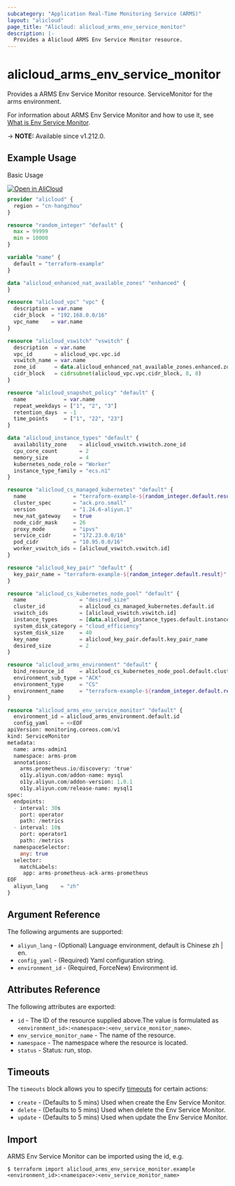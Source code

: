 ```yaml
---
subcategory: "Application Real-Time Monitoring Service (ARMS)"
layout: "alicloud"
page_title: "Alicloud: alicloud_arms_env_service_monitor"
description: |-
  Provides a Alicloud ARMS Env Service Monitor resource.
---
```


# alicloud_arms_env_service_monitor

Provides a ARMS Env Service Monitor resource. ServiceMonitor for the arms environment.

For information about ARMS Env Service Monitor and how to use it, see [What is Env Service Monitor](https://www.alibabacloud.com/help/en/arms/developer-reference/api-arms-2019-08-08-createenvservicemonitor).

-> **NOTE:** Available since v1.212.0.

## Example Usage

Basic Usage

<div style="display: block;margin-bottom: 40px;"><div class="oics-button" style="float: right;position: absolute;margin-bottom: 10px;">
  <a href="https://api.aliyun.com/api-tools/terraform?resource=alicloud_arms_env_service_monitor&exampleId=a9da481e-6ba5-e641-eed5-ad7295a764a69ef30be4&activeTab=example&spm=docs.r.arms_env_service_monitor.0.a9da481e6b&intl_lang=EN_US" target="_blank">
    <img alt="Open in AliCloud" src="https://img.alicdn.com/imgextra/i1/O1CN01hjjqXv1uYUlY56FyX_!!6000000006049-55-tps-254-36.svg" style="max-height: 44px; max-width: 100%;">
  </a>
</div></div>

```terraform
provider "alicloud" {
  region = "cn-hangzhou"
}

resource "random_integer" "default" {
  max = 99999
  min = 10000
}

variable "name" {
  default = "terraform-example"
}

data "alicloud_enhanced_nat_available_zones" "enhanced" {
}

resource "alicloud_vpc" "vpc" {
  description = var.name
  cidr_block  = "192.168.0.0/16"
  vpc_name    = var.name
}

resource "alicloud_vswitch" "vswitch" {
  description  = var.name
  vpc_id       = alicloud_vpc.vpc.id
  vswitch_name = var.name
  zone_id      = data.alicloud_enhanced_nat_available_zones.enhanced.zones.0.zone_id
  cidr_block   = cidrsubnet(alicloud_vpc.vpc.cidr_block, 8, 8)
}

resource "alicloud_snapshot_policy" "default" {
  name            = var.name
  repeat_weekdays = ["1", "2", "3"]
  retention_days  = -1
  time_points     = ["1", "22", "23"]
}

data "alicloud_instance_types" "default" {
  availability_zone    = alicloud_vswitch.vswitch.zone_id
  cpu_core_count       = 2
  memory_size          = 4
  kubernetes_node_role = "Worker"
  instance_type_family = "ecs.n1"
}

resource "alicloud_cs_managed_kubernetes" "default" {
  name               = "terraform-example-${random_integer.default.result}"
  cluster_spec       = "ack.pro.small"
  version            = "1.24.6-aliyun.1"
  new_nat_gateway    = true
  node_cidr_mask     = 26
  proxy_mode         = "ipvs"
  service_cidr       = "172.23.0.0/16"
  pod_cidr           = "10.95.0.0/16"
  worker_vswitch_ids = [alicloud_vswitch.vswitch.id]
}

resource "alicloud_key_pair" "default" {
  key_pair_name = "terraform-example-${random_integer.default.result}"
}

resource "alicloud_cs_kubernetes_node_pool" "default" {
  name                 = "desired_size"
  cluster_id           = alicloud_cs_managed_kubernetes.default.id
  vswitch_ids          = [alicloud_vswitch.vswitch.id]
  instance_types       = [data.alicloud_instance_types.default.instance_types.0.id]
  system_disk_category = "cloud_efficiency"
  system_disk_size     = 40
  key_name             = alicloud_key_pair.default.key_pair_name
  desired_size         = 2
}

resource "alicloud_arms_environment" "default" {
  bind_resource_id     = alicloud_cs_kubernetes_node_pool.default.cluster_id
  environment_sub_type = "ACK"
  environment_type     = "CS"
  environment_name     = "terraform-example-${random_integer.default.result}"
}

resource "alicloud_arms_env_service_monitor" "default" {
  environment_id = alicloud_arms_environment.default.id
  config_yaml    = <<EOF
apiVersion: monitoring.coreos.com/v1
kind: ServiceMonitor
metadata:
  name: arms-admin1
  namespace: arms-prom
  annotations:
    arms.prometheus.io/discovery: 'true'
    o11y.aliyun.com/addon-name: mysql
    o11y.aliyun.com/addon-version: 1.0.1
    o11y.aliyun.com/release-name: mysql1
spec:
  endpoints:
  - interval: 30s
    port: operator
    path: /metrics
  - interval: 10s
    port: operator1
    path: /metrics
  namespaceSelector:
    any: true
  selector:
    matchLabels:
     app: arms-prometheus-ack-arms-prometheus
EOF
  aliyun_lang    = "zh"
}
```

## Argument Reference

The following arguments are supported:
* `aliyun_lang` - (Optional) Language environment, default is Chinese zh | en.
* `config_yaml` - (Required) Yaml configuration string.
* `environment_id` - (Required, ForceNew) Environment id.

## Attributes Reference

The following attributes are exported:
* `id` - The ID of the resource supplied above.The value is formulated as `<environment_id>:<namespace>:<env_service_monitor_name>`.
* `env_service_monitor_name` - The name of the resource.
* `namespace` - The namespace where the resource is located.
* `status` - Status: run, stop.

## Timeouts

The `timeouts` block allows you to specify [timeouts](https://www.terraform.io/docs/configuration-0-11/resources.html#timeouts) for certain actions:
* `create` - (Defaults to 5 mins) Used when create the Env Service Monitor.
* `delete` - (Defaults to 5 mins) Used when delete the Env Service Monitor.
* `update` - (Defaults to 5 mins) Used when update the Env Service Monitor.

## Import

ARMS Env Service Monitor can be imported using the id, e.g.

```shell
$ terraform import alicloud_arms_env_service_monitor.example <environment_id>:<namespace>:<env_service_monitor_name>
```